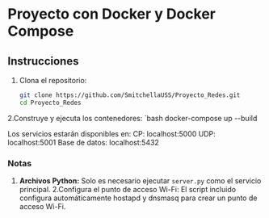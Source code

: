 # Proyecto con Docker y Docker Compose

## Instrucciones

1. Clona el repositorio:
   ```bash
   git clone https://github.com/SmitchellaUSS/Proyecto_Redes.git
   cd Proyecto_Redes

2.Construye y ejecuta los contenedores:
   `bash
   docker-compose up --build

Los servicios estarán disponibles en:
CP: localhost:5000
UDP: localhost:5001
Base de datos: localhost:5432

### Notas
1. **Archivos Python:** Solo es necesario ejecutar `server.py` como el servicio principal.
2.Configura el punto de acceso Wi-Fi: El script incluido configura automáticamente hostapd y dnsmasq para crear un punto de acceso Wi-Fi.


